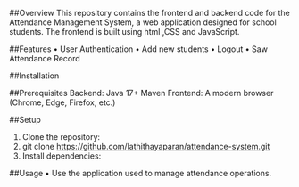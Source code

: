 ##Overview
This repository contains the frontend  and backend code for the Attendance Management System, a web application designed for school students. The frontend is built using html ,CSS and JavaScript.

##Features
•	User Authentication 
•	Add new students
•	Logout
•	Saw Attendance Record

##Installation

##Prerequisites
Backend:
Java 17+
Maven
Frontend:
A modern browser (Chrome, Edge, Firefox, etc.)

##Setup
1.	Clone the repository:
2.	git clone https://github.com/lathithayaparan/attendance-system.git
3.	Install dependencies:
   
##Usage
•	Use the application used to manage attendance operations.

